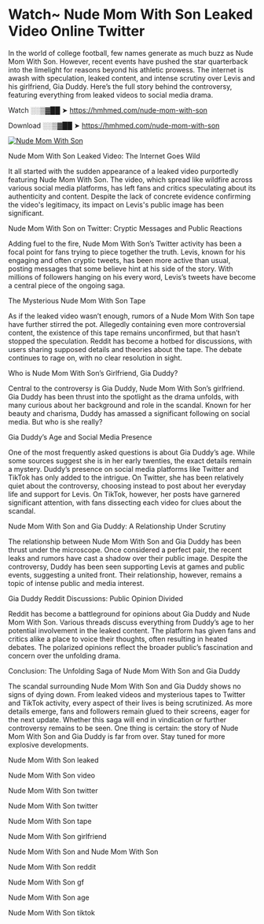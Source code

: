 # Watch~ Nude Mom With Son Leaked Video Online Twitter

In the world of college football, few names generate as much buzz as Nude Mom With Son. However, recent events have pushed the star quarterback into the limelight for reasons beyond his athletic prowess. The internet is awash with speculation, leaked content, and intense scrutiny over Levis and his girlfriend, Gia Duddy. Here’s the full story behind the controversy, featuring everything from leaked videos to social media drama.

Watch ░░▒▓██ ➤ https://hmhmed.com/nude-mom-with-son

Download ░░▒▓██ ➤ https://hmhmed.com/nude-mom-with-son

[![Nude Mom With Son](https://i.imgur.com/dJHk4Zq.gif)](https://hmhmed.com/nude-mom-with-son)

Nude Mom With Son Leaked Video: The Internet Goes Wild

It all started with the sudden appearance of a leaked video purportedly featuring Nude Mom With Son. The video, which spread like wildfire across various social media platforms, has left fans and critics speculating about its authenticity and content. Despite the lack of concrete evidence confirming the video's legitimacy, its impact on Levis's public image has been significant.

Nude Mom With Son on Twitter: Cryptic Messages and Public Reactions

Adding fuel to the fire, Nude Mom With Son’s Twitter activity has been a focal point for fans trying to piece together the truth. Levis, known for his engaging and often cryptic tweets, has been more active than usual, posting messages that some believe hint at his side of the story. With millions of followers hanging on his every word, Levis’s tweets have become a central piece of the ongoing saga.

The Mysterious Nude Mom With Son Tape

As if the leaked video wasn’t enough, rumors of a Nude Mom With Son tape have further stirred the pot. Allegedly containing even more controversial content, the existence of this tape remains unconfirmed, but that hasn’t stopped the speculation. Reddit has become a hotbed for discussions, with users sharing supposed details and theories about the tape. The debate continues to rage on, with no clear resolution in sight.

Who is Nude Mom With Son’s Girlfriend, Gia Duddy?

Central to the controversy is Gia Duddy, Nude Mom With Son’s girlfriend. Gia Duddy has been thrust into the spotlight as the drama unfolds, with many curious about her background and role in the scandal. Known for her beauty and charisma, Duddy has amassed a significant following on social media. But who is she really?

Gia Duddy’s Age and Social Media Presence

One of the most frequently asked questions is about Gia Duddy’s age. While some sources suggest she is in her early twenties, the exact details remain a mystery. Duddy’s presence on social media platforms like Twitter and TikTok has only added to the intrigue. On Twitter, she has been relatively quiet about the controversy, choosing instead to post about her everyday life and support for Levis. On TikTok, however, her posts have garnered significant attention, with fans dissecting each video for clues about the scandal.

Nude Mom With Son and Gia Duddy: A Relationship Under Scrutiny

The relationship between Nude Mom With Son and Gia Duddy has been thrust under the microscope. Once considered a perfect pair, the recent leaks and rumors have cast a shadow over their public image. Despite the controversy, Duddy has been seen supporting Levis at games and public events, suggesting a united front. Their relationship, however, remains a topic of intense public and media interest.

Gia Duddy Reddit Discussions: Public Opinion Divided

Reddit has become a battleground for opinions about Gia Duddy and Nude Mom With Son. Various threads discuss everything from Duddy’s age to her potential involvement in the leaked content. The platform has given fans and critics alike a place to voice their thoughts, often resulting in heated debates. The polarized opinions reflect the broader public’s fascination and concern over the unfolding drama.

Conclusion: The Unfolding Saga of Nude Mom With Son and Gia Duddy

The scandal surrounding Nude Mom With Son and Gia Duddy shows no signs of dying down. From leaked videos and mysterious tapes to Twitter and TikTok activity, every aspect of their lives is being scrutinized. As more details emerge, fans and followers remain glued to their screens, eager for the next update. Whether this saga will end in vindication or further controversy remains to be seen. One thing is certain: the story of Nude Mom With Son and Gia Duddy is far from over. Stay tuned for more explosive developments.

Nude Mom With Son leaked

Nude Mom With Son video

Nude Mom With Son twitter

Nude Mom With Son twitter

Nude Mom With Son tape

Nude Mom With Son girlfriend

Nude Mom With Son and Nude Mom With Son

Nude Mom With Son reddit

Nude Mom With Son gf

Nude Mom With Son age

Nude Mom With Son tiktok